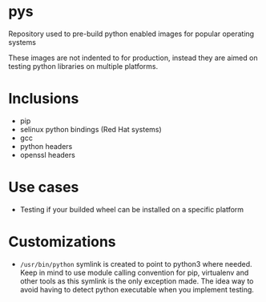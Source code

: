 # pys
Repository used to pre-build python enabled images for popular operating systems

These images are not indented to for production, instead they are aimed on
testing python libraries on multiple platforms.

Inclusions
==========

* pip
* selinux python bindings (Red Hat systems)
* gcc
* python headers
* openssl headers

Use cases
=========

* Testing if your builded wheel can be installed on a specific platform

Customizations
==============

* `/usr/bin/python` symlink is created to point to python3 where needed. Keep in
mind to use module calling convention for pip, virtualenv and other tools as
this symlink is the only exception made. The idea way to avoid having to detect
python executable when you implement testing.
